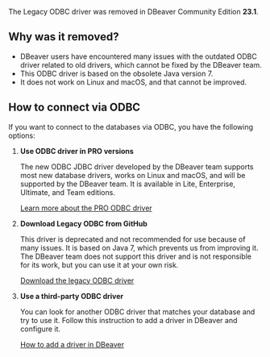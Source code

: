 The Legacy ODBC driver was removed in DBeaver Community Edition **23.1**.

## Why was it removed?

- DBeaver users have encountered many issues with the outdated ODBC driver related to old drivers, which cannot be fixed by the DBeaver team.
- This ODBC driver is based on the obsolete Java version 7.
- It does not work on Linux and macOS, and that cannot be improved.

## How to connect via ODBC

If you want to connect to the databases via ODBC, you have the following options:

1. **Use ODBC driver in PRO versions**

   The new ODBC JDBC driver developed by the DBeaver team supports most new database drivers, works on Linux and macOS, and will be supported by the DBeaver team. It is available in Lite, Enterprise, Ultimate, and Team editions.

   [Learn more about the PRO ODBC driver](ODBC-JDBC-Driver)

2. **Download Legacy ODBC from GitHub**

   This driver is deprecated and not recommended for use because of many issues. It is based on Java 7, which prevents us from improving it. The DBeaver team does not support this driver and is not responsible for its work, but you can use it at your own risk.

   [Download the legacy ODBC driver](https://github.com/dbeaver/jdbc-odbc-bridge-jre7)

3. **Use a third-party ODBC driver**

   You can look for another ODBC driver that matches your database and try to use it. Follow this instruction to add a driver in DBeaver and configure it.

   [How to add a driver in DBeaver](Database-drivers/#adding-driver-configuration-in-dbeaver)
